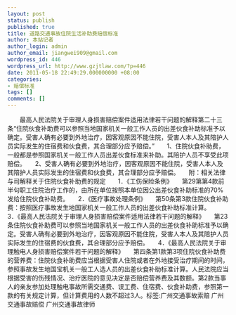 ```yaml
---
layout: post
status: publish
published: true
title: 道路交通事故住院生活补助费赔偿标准
author: 本站记者
author_login: admin
author_email: jiangwei909@gmail.com
wordpress_id: 446
wordpress_url: http://www.gzjtlaw.com/?p=446
date: 2011-05-18 22:49:29.000000000 +08:00
categories:
- 赔偿标准
tags: []
comments: []
---
```

　　最高人民法院关于审理人身损害赔偿案件适用法律若干问题的解释第二十三条&ldquo;住院伙食补助费可以参照当地国家机关一般工作人员的出差伙食补助标准予以确定。受害人确有必要到外地治疗，因客观原因不能住院，受害人本人及其陪护人员实际发生的住宿费和伙食费，其合理部分应予赔偿。&rdquo;　　1、住院伙食补助费，一般都是参照国家机关一般工作人员出差伙食标准来补助。其陪护人员不享受此项赔偿。　　2、受害人确有必要到外地治疗，因客观原因不能住院，受害人本人及其陪护人员实际发生的住宿费和伙食费，其合理部分应予赔偿。　　附：相关法律与司解释关于住院伙食补助费的规定　　1．《工伤保险条例》　　第29第第4款前半句职工住院治疗工作的，由所在单位按照本单位因公出差伙食补助标准的70%发给住院伙食补助费。　　2．《医疗事故处理条例》　　第50条第3款住院伙食补助费：按照医疗事故发生地国家机关一般工作人员的出差伙食补助标准计算。　　3．《最高人民法院关于审理人身损害赔偿案件适用法律若干问题的解释》　　第23条住院伙食补助费可以参照当地国家机关一般工作人员的出差伙食补助标准予以确定。受害人确有必要到外地治疗，因客观原因不能住院，受害人本人及其陪护人员实际发生的住宿费的伙食费，其合理部分应予赔偿。　　4．《最高人民法院关于审理触电人身损害赔偿案件若干问题的解释》　　第四条第1款第3项住院伙食补助费的营养费：住院伙食补助费应当根据受害人住院或者在外地接受治疗期间的时间，参照事故发生地国宝机关一般工人选人员的出差伙食补助标准计算。人民法院应当根据受害的伤残情况、治疗医院的意见决定是否赔偿营养费及其数额。第2款当事人的亲友参加处理触电事故所需交通费、误工费、住宿费、伙食补助费，参照第一款的有关规定计算，但计算费用的人数不超过3人。标签:广州交通事故索赔 广州交通事故赔偿 广州交通事故律师
